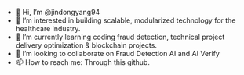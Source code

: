 - 👋 Hi, I’m @jindongyang94
- 👀 I’m interested in building scalable, modularized technology for the healthcare industry. 
- 🌱 I’m currently learning coding fraud detection, technical project delivery optimization & blockchain projects.
- 💞️ I’m looking to collaborate on Fraud Detection AI and AI Verify
- 📫 How to reach me: Through this github.

<!---
jindongyang94/jindongyang94 is a ✨ special ✨ repository because its `README.md` (this file) appears on your GitHub profile.
You can click the Preview link to take a look at your changes.
--->
